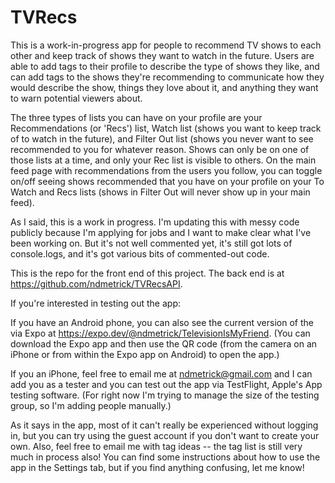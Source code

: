 # TVRecs

This is a work-in-progress app for people to recommend TV shows to each other and keep track of shows they want to watch in the future. Users are able to add tags to their profile to describe the type of shows they like, and can add tags to the shows they're recommending to communicate how they would describe the show, things they love about it, and anything they want to warn potential viewers about.

The three types of lists you can have on your profile are your Recommendations (or 'Recs') list, Watch list (shows you want to keep track of to watch in the future), and Filter Out list (shows you never want to see recommended to you for whatever reason. Shows can only be on one of those lists at a time, and only your Rec list is visible to others. On the main feed page with recommendations from the users you follow, you can toggle on/off seeing shows recommended that you have on your profile on your To Watch and Recs lists (shows in Filter Out will never show up in your main feed).

As I said, this is a work in progress. I'm updating this with messy code publicly because I'm applying for jobs and I want to make clear what I've been working on. But it's not well commented yet, it's still got lots of console.logs, and it's got various bits of commented-out code.

This is the repo for the front end of this project. The back end is at https://github.com/ndmetrick/TVRecsAPI.

If you're interested in testing out the app:

If you have an Android phone, you can also see the current version of the via Expo at https://expo.dev/@ndmetrick/TelevisionIsMyFriend. (You can download the Expo app and then use the QR code (from the camera on an iPhone or from within the Expo app on Android) to open the app.)

If you an iPhone, feel free to email me at ndmetrick@gmail.com and I can add you as a tester and you can test out the app via TestFlight, Apple's App testing software. (For right now I'm trying to manage the size of the testing group, so I'm adding people manually.)

As it says in the app, most of it can't really be experienced without logging in, but you can try using the guest account if you don't want to create your own. Also, feel free to email me with tag ideas -- the tag list is still very much in process also! You can find some instructions about how to use the app in the Settings tab, but if you find anything confusing, let me know!
